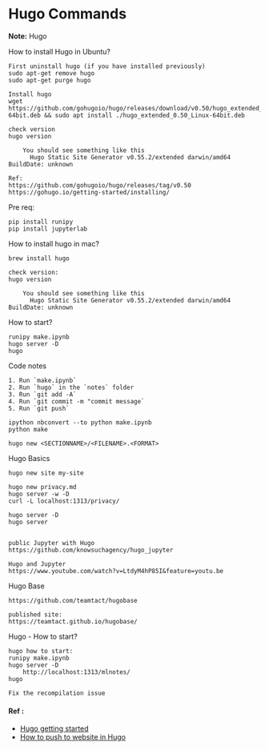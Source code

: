 # Hugo Commands

**Note:** Hugo


How to install Hugo in Ubuntu?
```
First uninstall hugo (if you have installed previously)
sudo apt-get remove hugo
sudo apt-get purge hugo

Install hugo
wget https://github.com/gohugoio/hugo/releases/download/v0.50/hugo_extended_0.50_Linux-64bit.deb && sudo apt install ./hugo_extended_0.50_Linux-64bit.deb

check version
hugo version

  	You should see something like this
	  Hugo Static Site Generator v0.55.2/extended darwin/amd64 BuildDate: unknown

Ref:
https://github.com/gohugoio/hugo/releases/tag/v0.50
https://gohugo.io/getting-started/installing/
```


Pre req:
```
pip install runipy
pip install jupyterlab
```

How to install hugo in mac?
```
brew install hugo

check version:
hugo version

  	You should see something like this
	  Hugo Static Site Generator v0.55.2/extended darwin/amd64 BuildDate: unknown
```



How to start?
```
runipy make.ipynb
hugo server -D
hugo
```

Code notes
```
1. Run `make.ipynb`
2. Run `hugo` in the `notes` folder
3. Run `git add -A`
4. Run `git commit -m "commit message`
5. Run `git push`

ipython nbconvert --to python make.ipynb
python make
```

```
hugo new <SECTIONNAME>/<FILENAME>.<FORMAT>
```


Hugo Basics
```
hugo new site my-site

hugo new privacy.md
hugo server -w -D
curl -L localhost:1313/privacy/

hugo server -D 
hugo server


public Jupyter with Hugo
https://github.com/knowsuchagency/hugo_jupyter

Hugo and Jupyter
https://www.youtube.com/watch?v=LtdyM4hP85I&feature=youtu.be
```


Hugo Base
```
https://github.com/teamtact/hugobase

published site:
https://teamtact.github.io/hugobase/
```

Hugo - How to start?
```
hugo how to start:
runipy make.ipynb
hugo server -D
	http://localhost:1313/mlnotes/
hugo

Fix the recompilation issue
```

#### Ref :

  * [Hugo getting started](https://gohugo.io/getting-started/quick-start/)
  * [How to push to website in Hugo](https://gohugo.io/hosting-and-deployment/hosting-on-github/)
